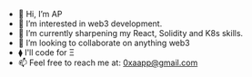 - 👋 Hi, I’m AP
- 👀 I’m interested in web3 development.
- 🌱 I’m currently sharpening my React, Solidity and K8s skills.
- 💞️ I’m looking to collaborate on anything web3
- ⧫ I'll code for Ξ
- 📫 Feel free to reach me at: 0xaapp@gmail.com

<!---
0xapl/0xapl is a ✨ special ✨ repository because its `README.md` (this file) appears on your GitHub profile.
You can click the Preview link to take a look at your changes.
--->
